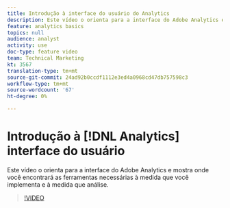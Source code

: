 ```yaml
---
title: Introdução à interface do usuário do Analytics
description: Este vídeo o orienta para a interface do Adobe Analytics e mostra onde você encontrará as ferramentas necessárias à medida que você implementa e à medida que análise.
feature: analytics basics
topics: null
audience: analyst
activity: use
doc-type: feature video
team: Technical Marketing
kt: 3567
translation-type: tm+mt
source-git-commit: 24ad92b0ccdf1112e3ed4a0968cd47db757598c3
workflow-type: tm+mt
source-wordcount: '67'
ht-degree: 0%

---
```



# Introdução à [!DNL Analytics] interface do usuário

Este vídeo o orienta para a interface do Adobe Analytics e mostra onde você encontrará as ferramentas necessárias à medida que você implementa e à medida que análise.

>[!VIDEO](https://video.tv.adobe.com/v/28748/?quality=12)
